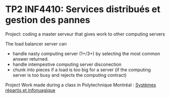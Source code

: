 # TP2 INF4410: Services distribués et gestion des pannes

Project: coding a master serveur that gives work to other computing servers

The load balancer server can
* handle nasty computing server (1+/3+) by selecting the most common answer returned.
* handle intempestive computing server disconection
* chunk into pieces if a load is too big for a server (if the computing server is too busy and rejects the computing contract)

Project Work made during a class in Polytechnique Montréal : [Systèmes répartis et infonuagique](http://www.polymtl.ca/etudes/cours/details.php?sigle=INF4410)
